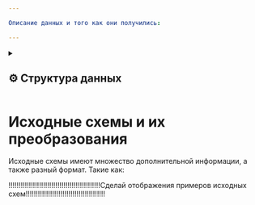 ```yaml
---

Описание данных и того как они получились: 

---
```


<details>
  <summary><h2>⚙️ Структура данных </h2></summary>
  <ul>
  	    <li><b>info_data.ipynb</b> - Информация по классам</li>
        <li><b>готовые данные</b> - изображения и разметка после <code>первого</code> преобразования</li>
	      <li><b>new_data</b> - изображения и разметка после <code>второго</code> преобразования</li>
	</ul>
</details>

# Исходные схемы и их преобразования
Исходные схемы имеют множество дополнительной информации, а также разный формат. Такие как: 

!!!!!!!!!!!!!!!!!!!!!!!!!!!!!!!!!!!!!!!!!!!!!Сделай отображения примеров исходных схем!!!!!!!!!!!!!!!!!!!!!!!!!!!!!!!!!!!!!!!